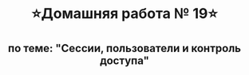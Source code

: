<h1 align="center">&#11088Домашняя работа № 19&#11088</h1>
<h2 align="center">по теме: "Сессии, пользователи и контроль доступа"</h2>


